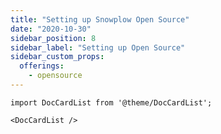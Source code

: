 ```yaml
---
title: "Setting up Snowplow Open Source"
date: "2020-10-30"
sidebar_position: 8
sidebar_label: "Setting up Open Source"
sidebar_custom_props:
  offerings:
    - opensource
---
```


```mdx-code-block
import DocCardList from '@theme/DocCardList';

<DocCardList />
```
